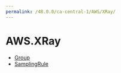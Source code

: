 ```yaml
---
permalink: /48.0.0/ca-central-1/AWS/XRay/
---
```


# AWS.XRay



* [Group](Group.md)
* [SamplingRule](SamplingRule.md)